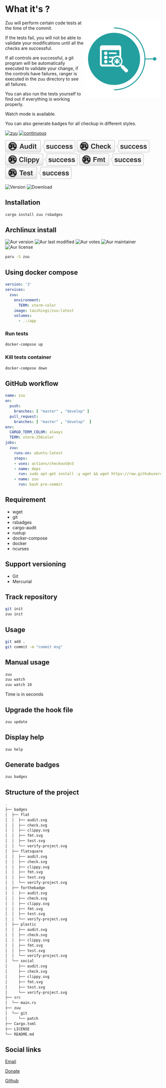 # What it's ?

<img alt="logo" src="https://raw.githubusercontent.com/taishingi/zuu/master/img/logo.png" title="zuu" align="right" width="250"/>

Zuu will perform certain code tests at the time of the commit. 

If the tests fail, you will not be able to validate your modifications until all the checks are successful.

If all controls are successful, a git program will be automatically executed to validate your change, if the controls have failures, ranger is executed in the zuu directory to see all failures.

You can also run the tests yourself to find out if everything is working properly.

Watch mode is available.

You can also generate badges for all checkup in different styles.

[![zuu](https://github.com/taishingi/zuu/actions/workflows/rust.yml/badge.svg)](https://github.com/taishingi/zuu/actions/workflows/rust.yml)
[![continuous](https://github.com/taishingi/zuu/actions/workflows/continuous.yml/badge.svg)](https://github.com/taishingi/zuu/actions/workflows/continuous.yml)

![audit](https://raw.githubusercontent.com/taishingi/zuu/master/badges/social/audit.svg)
![check](https://raw.githubusercontent.com/taishingi/zuu/master/badges/social/check.svg)
![clippy](https://raw.githubusercontent.com/taishingi/zuu/master/badges/social/clippy.svg)
![format](https://raw.githubusercontent.com/taishingi/zuu/master/badges/social/fmt.svg)
![test](https://raw.githubusercontent.com/taishingi/zuu/master/badges/social/test.svg)

![Version](https://img.shields.io/crates/v/zuu?style=social)
![Download](https://img.shields.io/crates/d/zuu?style=social)

## Installation

```sh
cargo install zuu rsbadges
```

## Archlinux install

![Aur version](https://img.shields.io/aur/version/zuu?style=social "Aur version")
![Aur last modified](https://img.shields.io/aur/last-modified/zuu?style=social "Aur last modified")
![Aur votes](https://img.shields.io/aur/votes/zuu?style=social "Aur votes")
![Aur maintainer](https://img.shields.io/aur/maintainer/zuu?style=social "Aur maintainer")
![Aur license](https://img.shields.io/aur/license/zuu?style=social "Aur license")

```bash
paru -S zuu
```

## Using docker compose

```yaml
version: '3'
services:
  zuu:
    environment:
      TERM: xterm-color
    image: taishingi/zuu:latest
    volumes:
      - .:/app
```

### Run tests

```bash
docker-compose up
```

### Kill tests container

```bash
docker-compose down
```

## GitHub workflow

```yaml
name: zuu
on:
  push:
    branches: [ "master" , "develop" ]
  pull_request:
    branches: [ "master" , "develop"  ]
env:
  CARGO_TERM_COLOR: always
  TERM: xterm-256color
jobs:
  zuu:
    runs-on: ubuntu-latest
    steps:
    - uses: actions/checkout@v3
    - name: deps
      run: sudo apt-get install -y wget && wget https://raw.githubusercontent.com/taishingi/zuu/master/pre-commit
    - name: zuu
      run: bash pre-commit
```



## Requirement

- wget
- git
- rsbadges
- cargo-audit
- rustup
- docker-compose
- docker
- ncurses

## Support versioning

- Git
- Mercurial

## Track repository

```bash
git init
zuu init
```

## Usage

```sh
git add .
git commit -m "commit msg"
```

## Manual usage

```bash
zuu
zuu watch
zuu watch 10
```

Time is in seconds

## Upgrade the hook file

```bash
zuu update
```

## Display help

```bash
zuu help
```

## Generate badges

```bash
zuu badges
```

## Structure of the project

```bash
.
├── badges
│  ├── flat
│  │  ├── audit.svg
│  │  ├── check.svg
│  │  ├── clippy.svg
│  │  ├── fmt.svg
│  │  ├── test.svg
│  │  └── verify-project.svg
│  ├── flatsquare
│  │  ├── audit.svg
│  │  ├── check.svg
│  │  ├── clippy.svg
│  │  ├── fmt.svg
│  │  ├── test.svg
│  │  └── verify-project.svg
│  ├── forthebadge
│  │  ├── audit.svg
│  │  ├── check.svg
│  │  ├── clippy.svg
│  │  ├── fmt.svg
│  │  ├── test.svg
│  │  └── verify-project.svg
│  ├── plastic
│  │  ├── audit.svg
│  │  ├── check.svg
│  │  ├── clippy.svg
│  │  ├── fmt.svg
│  │  ├── test.svg
│  │  └── verify-project.svg
│  └── social
│     ├── audit.svg
│     ├── check.svg
│     ├── clippy.svg
│     ├── fmt.svg
│     ├── test.svg
│     └── verify-project.svg
├── src
│  └── main.rs
├── zuu
│  └── git
│     └── patch
├── Cargo.toml
├── LICENSE
└── README.md
```

## Social links

[Email](mailto:micieli@vivaldi.net)

[Donate](https://www.paypal.com/donate/?hosted_button_id=D43VUM85PM724)

[Github](https://github.com/taishingi)
